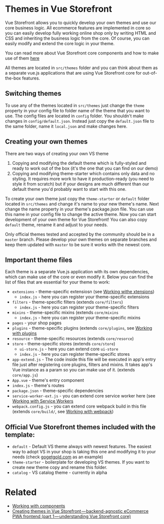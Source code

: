 # Themes in Vue Storefront

Vue Storefront allows you to quickly develop your own themes and use our core business logic. All ecommerce features are implemented in core so you can easily develop fully working online shop only by writing HTML and CSS and inheriting the business logic from the core. Of course, you can easily modify and extend the core logic in your theme.

You can read more about Vue Storefront core components and how to make use of them [here](https://github.com/DivanteLtd/vue-storefront/blob/master/doc/components/Working%20with%20components.md)

All themes are located in `src/themes` folder and you can think about them as a separate vue.js applications that are using Vue Storefront core for out-of-the-box features.

## Switching themes

To use any of the themes located in `src/themes` just change the `theme` property in your config file to folder name of the theme that you want to use. The config files are located in `config` folder. You shouldn't make changes in `config/default.json`. Instead just copy the `default.json` file to the same folder, name it `local.json` and make changes here.

## Creating your own themes

There are two ways of creating your own VS theme
1. Copying and modifying the default theme which is fully-styled and ready to work out of the box (it's the one that you can find on our demo)
2. Copying and modifying theme-starter which contains only data and no styling. It requires more work to have it production-ready (you need to style it from scratch) but if your designs are much different than our default theme you'd probably want to start with this one.

To create your own theme just copy the `theme-starter` or `default` folder located in `src/themes` and change it's name to your new theme's name. Next change the name property in your theme's package.json file. You can use this name in your config file to change the active theme. Now you can start development of your own theme for Vue Storefront! You can also copy `default` theme, rename it and adjust to your needs.

Only official themes tested and accepted by the community should be in a `master` branch. Please develop your own themes on separate branches and keep them updated with `master` to be sure it works with the newest core.

## Important theme files

Each theme is a separate Vue.js application with its own dependencies, which can make use of the core or even modify it.
Below you can find the list of files that are essential for your theme to work:
* `extensions` - theme-specific extensiosn (see [Working withe xtensions](https://github.com/DivanteLtd/vue-storefront/blob/master/doc/extensions/Working%20with%20extensions.md))
  * `index.js` - here you can register your theme-specific extensions
* `filters` - theme-specific filters (extends `core/filters`)
  * `index.js` - here you can register your theme-specific filters
* `mixins` - theme-specific mixins (extends `core/mixins`
  * `index.js` - here you can register your theme-specific mixins
* `pages` - your shop pages
* `plugins` - theme-specific plugins (extends `core/plugins`, see [Working with plugins](https://github.com/DivanteLtd/vue-storefront/blob/master/doc/Working%20with%20plugins.md)
* `resource` - theme-specific resources (extends `core/resorce`)
* `store` - theme-specific stores (extends `core/store`)
  * `ui-store.js` - here you can extend core `ui-store`
  * `index.js` -  here you can register theme-specific stores
* `app-extend.js` - The code inside this file will be executed in app's entry file just after registering core plugins, filters and mixins. It takes app's Vue instance as a param so you can make use of it. (extends `core/app.js`)
* `App.vue` - theme's entry component
* `index.js` - theme's routes
* `package.json` - theme-specific dependencies
* `service-worker-ext.js` - you can extend core service worker here (see [Working with Service Workers](https://github.com/DivanteLtd/vue-storefront/blob/master/doc/Working%20with%20service-worker.md)
* `webpack.config.js` - you can extend core webpack build in this file (extends `core/build/`, see [Working with webpack](https://github.com/DivanteLtd/vue-storefront/blob/master/doc/Working%20with%20webpack.md))

## Official Vue Storefront themes included with the template:

   - `default` - Default VS theme always with newest features. The easiest way to adopt VS in your shop is taking this one and modifying it to your needs (check [gogetgold.com](https://www.gogetgold.com/) as an example)
   - `theme-starter` - boilerplate for developing VS themes. If you want to create new theme copy and rename this folder.
   - `catalog` - VS catalog theme - currently in alpha

# Related

* [Working with components](https://github.com/DivanteLtd/vue-storefront/blob/master/doc/components/Working%20with%20components.md)
* [Creating themes in Vue Storefront — backend-agnostic eCommerce PWA frontend (part 1 — understanding Vue Storefront core)](https://medium.com/@frakowski/developing-themes-in-vue-storefront-backend-agnostic-ecommerce-pwa-frontend-part-1-72ea3c939593)
